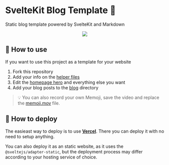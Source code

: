 # SvelteKit Blog Template 💖

Static blog template powered by SvelteKit and Markdown

<p align="center">
  <img src="./screenshot.gif" />
</p>

## 📝 How to use

If you want to use this project as a template for your website

1. Fork this repository
2. Add your info on the [helper files](./src/lib/helpers)
3. Edit the [homepage hero](./src/lib/components/Hero.svelte) and everything else you want
4. Add your blog posts to the [blog](./src/routes/blog) directory

> 💡 You can also record your own Memoji, save the video and replace the [memoji.mov](./static/memoji.mov) file.

## 🚀 How to deploy

The easieast way to deploy is to use [**Vercel**](https://vercel.com). There you can deploy it with no need to setup anything.

You can also deploy it as an static website, as it uses the `@sveltejs/adapter-static`, but the deployment process may differ according to your hosting service of choice.

